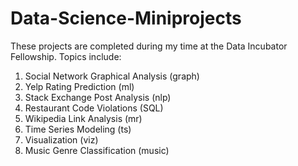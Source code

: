 # Data-Science-Miniprojects
These projects are completed during my time at the Data Incubator Fellowship.
Topics include: 
1. Social Network Graphical Analysis (graph)
2. Yelp Rating Prediction (ml)
3. Stack Exchange Post Analysis (nlp)
4. Restaurant Code Violations (SQL)
5. Wikipedia Link Analysis (mr)
6. Time Series Modeling (ts)
7. Visualization (viz)
8. Music Genre Classification (music)
